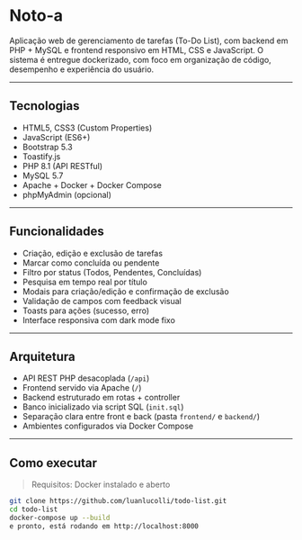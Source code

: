 # Noto-a

Aplicação web de gerenciamento de tarefas (To-Do List), com backend em PHP + MySQL e frontend responsivo em HTML, CSS e JavaScript. O sistema é entregue dockerizado, com foco em organização de código, desempenho e experiência do usuário.

---

## Tecnologias

- HTML5, CSS3 (Custom Properties)
- JavaScript (ES6+)
- Bootstrap 5.3
- Toastify.js
- PHP 8.1 (API RESTful)
- MySQL 5.7
- Apache + Docker + Docker Compose
- phpMyAdmin (opcional)

---

## Funcionalidades

- Criação, edição e exclusão de tarefas
- Marcar como concluída ou pendente
- Filtro por status (Todos, Pendentes, Concluídas)
- Pesquisa em tempo real por título
- Modais para criação/edição e confirmação de exclusão
- Validação de campos com feedback visual
- Toasts para ações (sucesso, erro)
- Interface responsiva com dark mode fixo

---

## Arquitetura

- API REST PHP desacoplada (`/api`)
- Frontend servido via Apache (`/`)
- Backend estruturado em rotas + controller
- Banco inicializado via script SQL (`init.sql`)
- Separação clara entre front e back (pasta `frontend/` e `backend/`)
- Ambientes configurados via Docker Compose

---

## Como executar

> Requisitos: Docker instalado e aberto

```bash
git clone https://github.com/luanlucolli/todo-list.git
cd todo-list
docker-compose up --build
e pronto, está rodando em http://localhost:8000
